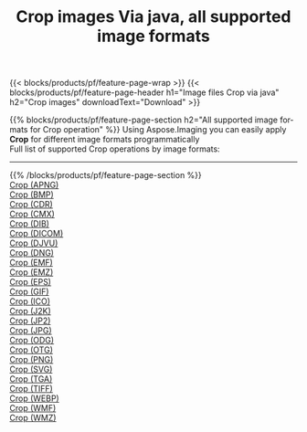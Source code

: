 ﻿---
title: Crop images Via java, all supported image formats 
weight: 3920
url: /java/crop 
lang: en
langdirlevel: 2
locales: zh-hans,ja,it,ru,de,es,fr,nl,id,lt,pl,pt,vi,tr,ko,zh-hant,ar,hi,th,sv,cs,uk,he
description: Using Aspose.Imaging you can easily Crop images Via java
---

{{< blocks/products/pf/feature-page-wrap >}}
{{< blocks/products/pf/feature-page-header h1="Image files Crop via java" h2="Crop images" downloadText="Download" >}}


{{% blocks/products/pf/feature-page-section  h2="All supported image formats for Crop operation" %}}
Using Aspose.Imaging you can easily apply **Crop** for different image formats programmatically
<br/>
Full list of supported Crop operations by image formats:
<hr/>
{{% /blocks/products/pf/feature-page-section %}}
<div class="container-fluid productfamilypage bg-gray">
    <div class="convertypes bg-gray agp-content section">
        <div class="container">
		<div class="row other-converters">
		    <div class='col-md-2 other-converter remove-lp remove-rp'><a href="/imaging/java/crop/apng" >Crop (APNG)</a></div><div class='col-md-2 other-converter remove-lp remove-rp'><a href="/imaging/java/crop/bmp" >Crop (BMP)</a></div><div class='col-md-2 other-converter remove-lp remove-rp'><a href="/imaging/java/crop/cdr" >Crop (CDR)</a></div><div class='col-md-2 other-converter remove-lp remove-rp'><a href="/imaging/java/crop/cmx" >Crop (CMX)</a></div><div class='col-md-2 other-converter remove-lp remove-rp'><a href="/imaging/java/crop/dib" >Crop (DIB)</a></div><div class='col-md-2 other-converter remove-lp remove-rp'><a href="/imaging/java/crop/dicom" >Crop (DICOM)</a></div><div class='col-md-2 other-converter remove-lp remove-rp'><a href="/imaging/java/crop/djvu" >Crop (DJVU)</a></div><div class='col-md-2 other-converter remove-lp remove-rp'><a href="/imaging/java/crop/dng" >Crop (DNG)</a></div><div class='col-md-2 other-converter remove-lp remove-rp'><a href="/imaging/java/crop/emf" >Crop (EMF)</a></div><div class='col-md-2 other-converter remove-lp remove-rp'><a href="/imaging/java/crop/emz" >Crop (EMZ)</a></div><div class='col-md-2 other-converter remove-lp remove-rp'><a href="/imaging/java/crop/eps" >Crop (EPS)</a></div><div class='col-md-2 other-converter remove-lp remove-rp'><a href="/imaging/java/crop/gif" >Crop (GIF)</a></div><div class='col-md-2 other-converter remove-lp remove-rp'><a href="/imaging/java/crop/ico" >Crop (ICO)</a></div><div class='col-md-2 other-converter remove-lp remove-rp'><a href="/imaging/java/crop/j2k" >Crop (J2K)</a></div><div class='col-md-2 other-converter remove-lp remove-rp'><a href="/imaging/java/crop/jp2" >Crop (JP2)</a></div><div class='col-md-2 other-converter remove-lp remove-rp'><a href="/imaging/java/crop/jpg" >Crop (JPG)</a></div><div class='col-md-2 other-converter remove-lp remove-rp'><a href="/imaging/java/crop/odg" >Crop (ODG)</a></div><div class='col-md-2 other-converter remove-lp remove-rp'><a href="/imaging/java/crop/otg" >Crop (OTG)</a></div><div class='col-md-2 other-converter remove-lp remove-rp'><a href="/imaging/java/crop/png" >Crop (PNG)</a></div><div class='col-md-2 other-converter remove-lp remove-rp'><a href="/imaging/java/crop/svg" >Crop (SVG)</a></div><div class='col-md-2 other-converter remove-lp remove-rp'><a href="/imaging/java/crop/tga" >Crop (TGA)</a></div><div class='col-md-2 other-converter remove-lp remove-rp'><a href="/imaging/java/crop/tiff" >Crop (TIFF)</a></div><div class='col-md-2 other-converter remove-lp remove-rp'><a href="/imaging/java/crop/webp" >Crop (WEBP)</a></div><div class='col-md-2 other-converter remove-lp remove-rp'><a href="/imaging/java/crop/wmf" >Crop (WMF)</a></div><div class='col-md-2 other-converter remove-lp remove-rp'><a href="/imaging/java/crop/wmz" >Crop (WMZ)</a></div>
                </div>
        </div>
    </div>
</div>
<br/>


